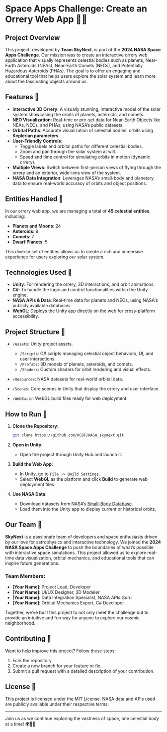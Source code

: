 # Space Apps Challenge: Create an Orrery Web App 🌌🚀

## Project Overview

This project, developed by **Team SkyNext**, is part of the **2024 NASA Space Apps Challenge**. Our mission was to create an interactive orrery web application that visually represents celestial bodies such as planets, Near-Earth Asteroids (NEAs), Near-Earth Comets (NECs), and Potentially Hazardous Asteroids (PHAs). The goal is to offer an engaging and educational tool that helps users explore the solar system and learn more about the fascinating objects around us.

## Features 🌟

- **Interactive 3D Orrery**: A visually stunning, interactive model of the solar system showcasing the orbits of planets, asteroids, and comets.
- **NEO Visualization**: Real-time or pre-set data for Near-Earth Objects like NEAs, NECs, and PHAs, using NASA’s public datasets.
- **Orbital Paths**: Accurate visualization of celestial bodies' orbits using **Keplerian parameters**.
- **User-Friendly Controls**: 
  - Toggle labels and orbital paths for different celestial bodies.
  - Zoom and pan through the solar system at will.
  - Speed and time control for simulating orbits in motion (dynamic orrery).
- **Multiple Views**: Switch between first-person views of flying through the orrery and an exterior, wide-lens view of the system.
- **NASA Data Integration**: Leverages NASA’s small-body and planetary data to ensure real-world accuracy of orbits and object positions.


## Entities Handled 🌌

In our orrery web app, we are managing a total of **45 celestial entities**, including:

- **Planets and Moons**: 24
- **Asteroids**: 9
- **Comets**: 7
- **Dwarf Planets**: 5

This diverse set of entities allows us to create a rich and immersive experience for users exploring our solar system.

## Technologies Used 🔧

- **Unity**: For rendering the orrery, 3D interactions, and orbit animations.
- **C#**: To handle the logic and control functionalities within the Unity engine.
- **NASA APIs & Data**: Real-time data for planets and NEOs, using NASA's publicly available databases.
- **WebGL**: Deploys the Unity app directly on the web for cross-platform accessibility.

## Project Structure 📂

- `/Assets`: Unity project assets.
  - `/Scripts`: C# scripts managing celestial object behaviors, UI, and user interactions.
  - `/Prefabs`: 3D models of planets, asteroids, and comets.
  - `/Shaders`: Custom shaders for orbit rendering and visual effects.
  
- `/Resources`: NASA datasets for real-world orbital data.

- `/Scenes`: Core scenes in Unity that display the orrery and user interface.

- `/WebBuild`: WebGL build files ready for web deployment.

## How to Run 🚀

1. **Clone the Repository**:
   ```bash
   git clone https://github.com/KCBF/NASA_skynext.git
   ```
2. **Open in Unity**:
   - Open the project through Unity Hub and launch it.

3. **Build the Web App**:
   - In Unity, go to `File -> Build Settings`.
   - Select **WebGL** as the platform and click **Build** to generate web deployment files.

4. **Use NASA Data**:
   - Download datasets from NASA’s [Small-Body Database](https://ssd.jpl.nasa.gov/tools/sbdb_query.html).
   - Load them into the Unity app to display current or historical orbits.

## Our Team 🌠

**SkyNext** is a passionate team of developers and space enthusiasts driven by our love for astrophysics and interactive technology. We joined the **2024 NASA Space Apps Challenge** to push the boundaries of what’s possible with interactive space simulations. This project allowed us to explore real-time data visualization, orbital mechanics, and educational tools that can inspire future generations.

### Team Members:
- **[Your Name]**: Project Lead, Developer
- **[Your Name]**: UI/UX Designer, 3D Modeler
- **[Your Name]**: Data Integration Specialist, NASA APIs Guru
- **[Your Name]**: Orbital Mechanics Expert, C# Developer

Together, we’ve built this project to not only meet the challenge but to provide an intuitive and fun way for anyone to explore our cosmic neighborhood.

## Contributing 🤝

Want to help improve this project? Follow these steps:
1. Fork the repository.
2. Create a new branch for your feature or fix.
3. Submit a pull request with a detailed description of your contribution.

## License 📜

This project is licensed under the MIT License. NASA data and APIs used are publicly available under their respective terms.

---

Join us as we continue exploring the vastness of space, one celestial body at a time! 🌍🌙✨
